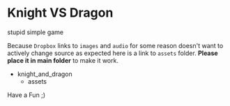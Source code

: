 # Knight VS Dragon

stupid simple game

Because `Dropbox` links to `images` and `audio` for some reason doesn't want to actively change source as expected here is a link to `assets` folder. **Please place it in main folder** to make it work.

- knight_and_dragon
  - assets

Have a Fun ;)
